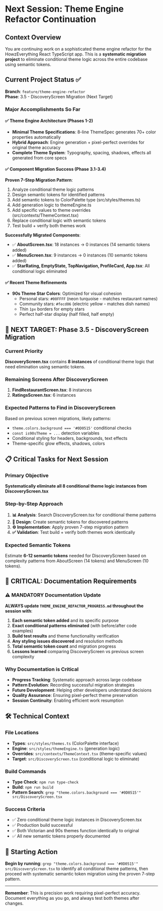 # Next Session: Theme Engine Refactor Continuation

## Context Overview

You are continuing work on a sophisticated theme engine refactor for the HowzEverything React TypeScript app. This is a **systematic migration project** to eliminate conditional theme logic across the entire codebase using semantic tokens.

## Current Project Status ✅

**Branch**: `feature/theme-engine-refactor`  
**Phase**: 3.5 - DiscoveryScreen Migration (Next Target)

### Major Accomplishments So Far

#### ✅ **Theme Engine Architecture (Phases 1-2)**
- **Minimal Theme Specifications**: 8-line ThemeSpec generates 70+ color properties automatically
- **Hybrid Approach**: Engine generation + pixel-perfect overrides for original theme accuracy
- **Complete Theme System**: Typography, spacing, shadows, effects all generated from core specs

#### ✅ **Component Migration Success (Phase 3.1-3.4)**
**Proven 7-Step Migration Pattern**:
1. Analyze conditional theme logic patterns
2. Design semantic tokens for identified patterns  
3. Add semantic tokens to ColorPalette type (src/styles/themes.ts)
4. Add generation logic to themeEngine.ts
5. Add specific values to theme overrides (src/contexts/ThemeContext.tsx)
6. Replace conditional logic with semantic tokens
7. Test build + verify both themes work

**Successfully Migrated Components**:
- ✅ **AboutScreen.tsx**: 18 instances → 0 instances (14 semantic tokens added)
- ✅ **MenuScreen.tsx**: 9 instances → 0 instances (10 semantic tokens added)
- ✅ **StarRating, EmptyState, TopNavigation, ProfileCard, App.tsx**: All conditional logic eliminated

#### ✅ **Recent Theme Refinements**
- **90s Theme Star Colors**: Optimized for visual cohesion
  - Personal stars: `#00FFFF` (neon turquoise - matches restaurant names)
  - Community stars: `#fecd06` (electric yellow - matches dish names)  
  - Thin `1px` borders for empty stars
  - Perfect half-star display (half filled, half empty)

## 🎯 **NEXT TARGET: Phase 3.5 - DiscoveryScreen Migration**

### Current Priority
**DiscoveryScreen.tsx** contains **8 instances** of conditional theme logic that need elimination using semantic tokens.

### Remaining Screens After DiscoveryScreen
1. **FindRestaurantScreen.tsx**: 8 instances
2. **RatingsScreen.tsx**: 6 instances

### Expected Patterns to Find in DiscoveryScreen
Based on previous screen migrations, likely patterns:
- `theme.colors.background === '#0D0515'` conditional checks
- `const is90sTheme = ...` detection variables
- Conditional styling for headers, backgrounds, text effects
- Theme-specific glow effects, shadows, colors

## 📋 **Critical Tasks for Next Session**

### Primary Objective
**Systematically eliminate all 8 conditional theme logic instances from DiscoveryScreen.tsx**

### Step-by-Step Approach
1. **📊 Analysis**: Search DiscoveryScreen.tsx for conditional theme patterns
2. **🎨 Design**: Create semantic tokens for discovered patterns
3. **⚙️ Implementation**: Apply proven 7-step migration pattern
4. **✅ Validation**: Test build + verify both themes work identically

### Expected Semantic Tokens
Estimate **6-12 semantic tokens** needed for DiscoveryScreen based on complexity patterns from AboutScreen (14 tokens) and MenuScreen (10 tokens).

## 📖 **CRITICAL: Documentation Requirements**

### ⚠️ **MANDATORY Documentation Update**
**ALWAYS update `THEME_ENGINE_REFACTOR_PROGRESS.md` throughout the session with**:

1. **Each semantic token added** and its specific purpose
2. **Exact conditional patterns eliminated** (with before/after code examples)  
3. **Build test results** and theme functionality verification
4. **Any styling issues discovered** and resolution methods
5. **Total semantic token count** and migration progress
6. **Lessons learned** comparing DiscoveryScreen vs previous screen complexity

### Why Documentation is Critical
- **Progress Tracking**: Systematic approach across large codebase
- **Pattern Evolution**: Recording successful migration strategies  
- **Future Development**: Helping other developers understand decisions
- **Quality Assurance**: Ensuring pixel-perfect theme preservation
- **Session Continuity**: Enabling efficient work resumption

## 🛠 **Technical Context**

### File Locations
- **Types**: `src/styles/themes.ts` (ColorPalette interface)
- **Engine**: `src/styles/themeEngine.ts` (generation logic)
- **Overrides**: `src/contexts/ThemeContext.tsx` (theme-specific values)
- **Target**: `src/DiscoveryScreen.tsx` (conditional logic to eliminate)

### Build Commands
- **Type Check**: `npm run type-check`
- **Build**: `npm run build`
- **Pattern Search**: `grep "theme.colors.background === '#0D0515'" src/DiscoveryScreen.tsx`

### Success Criteria
- ✅ Zero conditional theme logic instances in DiscoveryScreen.tsx
- ✅ Production build successful
- ✅ Both Victorian and 90s themes function identically to original
- ✅ All new semantic tokens properly documented

## 🎯 **Starting Action**

**Begin by running**: `grep "theme.colors.background === '#0D0515'" src/DiscoveryScreen.tsx` to identify all conditional theme patterns, then proceed with systematic semantic token migration using the proven 7-step pattern.

---

**Remember**: This is precision work requiring pixel-perfect accuracy. Document everything as you go, and always test both themes after changes.
